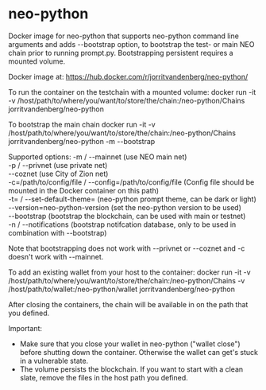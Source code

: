 # neo-python
Docker image for neo-python that supports neo-python command line arguments and adds --bootstrap option, to bootstrap the test- or main NEO chain prior to running prompt.py. Bootstrapping persistent requires a mounted volume.

Docker image at: https://hub.docker.com/r/jorritvandenberg/neo-python/

To run the container on the testchain with a mounted volume:
docker run -it -v /host/path/to/where/you/want/to/store/the/chain:/neo-python/Chains jorritvandenberg/neo-python

To bootstrap the main chain
docker run -it -v /host/path/to/where/you/want/to/store/the/chain:/neo-python/Chains jorritvandenberg/neo-python -m --bootstrap

Supported options:
-m / --mainnet
(use NEO main net)  
-p / --privnet
(use private net)  
--coznet
(use City of Zion net)  
-c=/path/to/config/file / --config=/path/to/config/file
(Config file should be mounted in the Docker container on this path)  
-t=<theme> / --set-default-theme=<theme>
(neo-python prompt theme, can be dark or light)  
--version=neo-python-version
(set the neo-python version to be used)  
--bootstrap
(bootstrap the blockchain, can be used with main or testnet)  
-n / --notifications
(bootstrap notifcation database, only to be used in combination with --bootstrap)  

Note that bootstrapping does not work with --privnet or --coznet and -c doesn't work with --mainnet.  

To add an existing wallet from your host to the container:
docker run -it -v /host/path/to/where/you/want/to/store/the/chain:/neo-python/Chains -v /host/path/to/wallet:/neo-python/wallet jorritvandenberg/neo-python

After closing the containers, the chain will be available in on the path that you defined.

Important:
- Make sure that you close your wallet in neo-python ("wallet close") before shutting down the container. Otherwise the wallet can get's stuck in a vulnerable state.
- The volume persists the blockchain. If you want to start with a clean slate, remove the files in the host path you defined.
